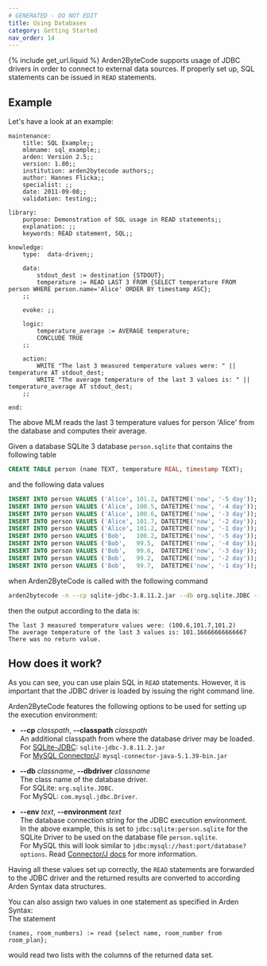 ```yaml
---
# GENERATED - DO NOT EDIT
title: Using Databases
category: Getting Started
nav_order: 14
---
```

{% include get_url.liquid %}
Arden2ByteCode supports usage of JDBC drivers in order to connect to external data sources. If properly set up, SQL statements can be issued in `READ` statements.

## Example  
Let's have a look at an example:

```arden
maintenance:
	title: SQL Example;;
	mlmname: sql_example;;
	arden: Version 2.5;;
	version: 1.80;;
	institution: arden2bytecode authors;;
	author: Hannes Flicka;;
	specialist: ;;
	date: 2011-09-08;;
	validation: testing;;

library:
	purpose: Demonstration of SQL usage in READ statements;;
	explanation: ;;
	keywords: READ statement, SQL;;

knowledge:
	type:  data-driven;;

	data:
		stdout_dest := destination {STDOUT};
		temperature := READ LAST 3 FROM {SELECT temperature FROM person WHERE person.name='Alice' ORDER BY timestamp ASC};
	;;

	evoke: ;;

	logic:
		temperature_average := AVERAGE temperature;
		CONCLUDE TRUE
	;;

	action:
		WRITE "The last 3 measured temperature values were: " || temperature AT stdout_dest;
		WRITE "The average temperature of the last 3 values is: " || temperature_average AT stdout_dest;
	;;

end:
```

The above MLM reads the last 3 temperature values for person 'Alice' from the database and computes their average.  

Given a database SQLite 3 database `person.sqlite` that contains the following table

```sql
CREATE TABLE person (name TEXT, temperature REAL, timestamp TEXT);
```

and the following data values

```sql
INSERT INTO person VALUES ('Alice', 101.2, DATETIME('now', '-5 day'));
INSERT INTO person VALUES ('Alice', 100.5, DATETIME('now', '-4 day'));
INSERT INTO person VALUES ('Alice', 100.6, DATETIME('now', '-3 day'));
INSERT INTO person VALUES ('Alice', 101.7, DATETIME('now', '-2 day'));
INSERT INTO person VALUES ('Alice', 101.2, DATETIME('now', '-1 day'));
INSERT INTO person VALUES ('Bob',   100.2, DATETIME('now', '-5 day'));
INSERT INTO person VALUES ('Bob',   99.5,  DATETIME('now', '-4 day'));
INSERT INTO person VALUES ('Bob',   99.6,  DATETIME('now', '-3 day'));
INSERT INTO person VALUES ('Bob',   99.2,  DATETIME('now', '-2 day'));
INSERT INTO person VALUES ('Bob',   99.7,  DATETIME('now', '-1 day'));
```

when Arden2ByteCode is called with the following command

```bash
arden2bytecode -n --cp sqlite-jdbc-3.8.11.2.jar --db org.sqlite.JDBC --env jdbc:sqlite:person.sqlite -r sql-example.mlm
```

then the output according to the data is:

	The last 3 measured temperature values were: (100.6,101.7,101.2)
	The average temperature of the last 3 values is: 101.16666666666667
	There was no return value.

## How does it work?
As you can see, you can use plain SQL in `READ` statements. However, it is important that the JDBC driver is loaded by issuing the right command line.

Arden2ByteCode features the following options to be used for setting up the execution environment:

- **--cp** _classpath_, **--classpath** _classpath_  
An additional classpath from where the database driver may be loaded.  
For [SQLite-JDBC](https://github.com/xerial/sqlite-jdbc/releases): `sqlite-jdbc-3.8.11.2.jar`  
For [MySQL Connector/J](http://dev.mysql.com/downloads/connector/j/): `mysql-connector-java-5.1.39-bin.jar`

- **--db** _classname_, **--dbdriver** _classname_  
The class name of the database driver.  
For SQLite: `org.sqlite.JDBC`.  
For MySQL: `com.mysql.jdbc.Driver`.

- **--env** _text_, **--environment** _text_  
The database connection string for the JDBC execution environment.  
In the above example, this is set to `jdbc:sqlite:person.sqlite` for the SQLite Driver to be used on the database file `person.sqlite`.  
For MySQL this will look similar to `jdbc:mysql://host:port/database?options`. Read [Connector/J docs](https://dev.mysql.com/doc/connector-j/5.1/en/) for more information.

Having all these values set up correctly, the `READ` statements are forwarded to the JDBC driver and the returned results are converted to according Arden Syntax data structures.

You can also assign two values in one statement as specified in Arden Syntax:  
The statement

```arden
(names, room_numbers) := read {select name, room_number from room_plan};
```

would read two lists with the columns of the returned data set.
